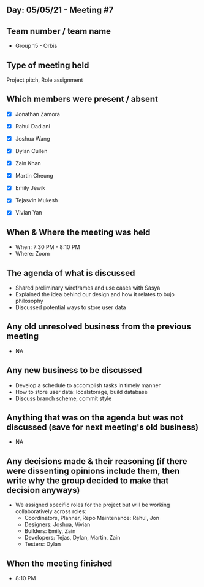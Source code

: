 ## Day: 05/05/21 - Meeting #7

## Team number / team name
- Group 15 - Orbis
## Type of meeting held
Project pitch, Role assignment
## Which members were present / absent
- [x] Jonathan Zamora

- [x] Rahul Dadlani

- [x] Joshua Wang

- [x] Dylan Cullen

- [x] Zain Khan

- [x] Martin Cheung

- [x] Emily Jewik

- [x] Tejasvin Mukesh

- [x] Vivian Yan
## When & Where the meeting was held
- When: 7:30 PM -  8:10 PM
- Where: Zoom
## The agenda of what is discussed
- Shared preliminary wireframes and use cases with Sasya   
- Explained the idea behind our design and how it relates to bujo philosophy   
- Discussed potential ways to store user data   
## Any old unresolved business from the previous meeting
- NA
## Any new business to be discussed
- Develop a schedule to accomplish tasks in timely manner   
- How to store user data: localstorage, build database   
- Discuss branch scheme, commit style
## Anything that was on the agenda but was not discussed (save for next meeting's old business)
- NA
## Any decisions made & their reasoning (if there were dissenting opinions include them, then write why the group decided to make that decision anyways)
- We assigned specific roles for the project but will be working collaboratively across roles:   
  - Coordinators, Planner, Repo Maintenance: Rahul, Jon   
  - Designers: Joshua, Vivian   
  - Builders: Emily, Zain   
  - Developers: Tejas, Dylan, Martin, Zain
  - Testers: Dylan
## When the meeting finished
-  8:10 PM
